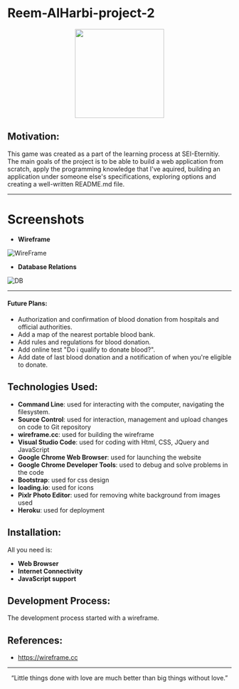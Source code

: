 # Reem-AlHarbi-project-2

<p align="center">
<img src="https://s3.gifyu.com/images/heartbeat-1s-200px.gif" width=200 align=center>
</p>

## Motivation:

This game was created as a part of the learning process at SEI-Eternitiy. The main goals of the project is to be able to build a web application from scratch, apply the programming knowledge that I've aquired, building an application under someone else's specifications, exploring options and creating a well-written README.md file.

---
# Screenshots
- **Wireframe**

![WireFrame](https://i.postimg.cc/rmhpTFCJ/Screenshot-from-2019-07-21-12-15-18.png)

- **Database Relations**

![DB](https://i.postimg.cc/RF33Ph90/Screenshot-from-2019-07-21-11-59-07.jpg)

---

#### Future Plans:

- Authorization and confirmation of blood donation from hospitals and official authorities.
- Add a map of the nearest portable blood bank.
- Add rules and regulations for blood donation.
- Add online test "Do i qualify to donate blood?".
- Add date of last blood donation and a notification of when you're eligible to donate.

## Technologies Used:
- **Command Line**: used for interacting with the computer, navigating the filesystem.
- **Source Control**: used for interaction, management and upload changes on code to Git repository
- **wireframe.cc**: used for building the wireframe
- **Visual Studio Code**: used for coding with Html, CSS, JQuery and JavaScript
- **Google Chrome Web Browser**: used for launching the website
- **Google Chrome Developer Tools**: used to debug and solve problems in the code
- **Bootstrap**: used for css design
- **loading.io**: used for icons
- **Pixlr Photo Editor**: used for removing white background from images used
- **Heroku**: used for deployment

## Installation:
All you need is:
- **Web Browser**
- **Internet Connectivity**
- **JavaScript support**

## Development Process:
The development process started with a wireframe. 

## References:
- https://wireframe.cc

---
<p align="center">
  “Little things done with love are much better than big things without love.”
</p
